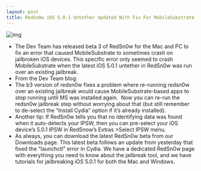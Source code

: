 ```yaml
---
layout: post
title: RedSn0w iOS 5.0.1 Untether Updated With Fix For MobileSubstrate Error
---
```

![img](http://media.idownloadblog.com/wp-content/uploads/2011/12/RedSn0w-logo.jpg)
* The Dev Team has released beta 3 of RedSn0w for the Mac and PC to fix an error that caused MobileSubstrate to sometimes crash on jailbroken iOS devices. This specific error only seemed to crash MobileSubstrate when the latest iOS 5.0.1 untether in RedSn0w was run over an existing jailbreak.
* From the Dev Team blog:
* The b3 version of redsn0w fixes a problem where re-running redsn0w over an existing jailbreak would cause MobileSubstrate-based apps to stop running until MS was installed again.  Now you can re-run the redsn0w jailbreak step without worrying about that (but still remember to de-select the “Install Cydia” option if it’s already installed).
* Another tip: If RedSn0w tells you that no identifying data was found when it auto-detects your IPSW, then you can pre-select your iOS device’s 5.0.1 IPSW in RedSnow’s Extras >Select IPSW menu.
* As always, you can download the latest RedSn0w beta from our Downloads page. This latest beta follows an update from yesterday that fixed the “launchctl” error in Cydia. We have a dedicated RedSn0w page with everything you need to know about the jailbreak tool, and we have tutorials for jailbreaking iOS 5.0.1 for both the Mac and Windows.

